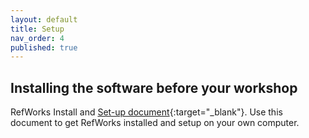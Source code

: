 ```yaml
---
layout: default
title: Setup
nav_order: 4
published: true
---
```


## Installing the software before your workshop

 RefWorks Install and [Set-up document](https://github.com/ubc-library-rc/intro-refworks/blob/master/contenthandouts/Setup.pdf){:target="_blank"}.  Use this document to get RefWorks installed and setup on your own computer.
